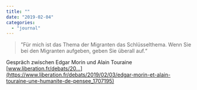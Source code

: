 ```yaml
---
title: ""
date: "2019-02-04"
categories: 
  - "journal"
---
```


> ”Für mich ist das Thema der Migranten das Schlüsselthema. Wenn Sie bei den Migranten aufgeben, geben Sie überall auf.“

Gespräch zwischen Edgar Morin und Alain Touraine [www.liberation.fr/debats/20...](https://www.liberation.fr/debats/2019/02/03/edgar-morin-et-alain-touraine-une-humanite-de-pensee_1707195)
